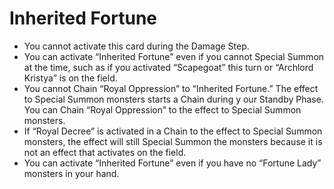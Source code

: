 # Inherited Fortune

*   You cannot activate this card during the Damage Step.
*   You can activate “Inherited Fortune” even if you cannot Special Summon at the time, such as if you activated “Scapegoat” this turn or “Archlord Kristya” is on the field.
*   You cannot Chain “Royal Oppression” to “Inherited Fortune.” The effect to Special Summon monsters starts a Chain during y our Standby Phase. You can Chain “Royal Oppression” to the effect to Special Summon monsters.
*   If “Royal Decree” is activated in a Chain to the effect to Special Summon monsters, the effect will still Special Summon the monsters because it is not an effect that activates on the field.
*   You can activate “Inherited Fortune” even if you have no “Fortune Lady” monsters in your hand.

